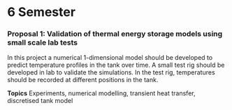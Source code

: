 # 6 Semester

### Proposal 1: Validation of thermal energy storage models using small scale lab tests
In this project a numerical 1-dimensional model should be developed to predict temperature profiles in the tank over time. A small test rig should be developed in lab to validate the simulations. In the test rig, temperatures should be recorded at different positions in the tank.

**Topics**
Experiments, numerical modelling, transient heat transfer, discretised tank model